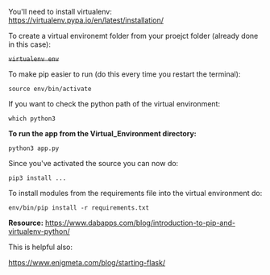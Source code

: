 You'll need to install virtualenv: https://virtualenv.pypa.io/en/latest/installation/

To create a virtual environemt folder from your proejct folder (already done in this case):

~~`virtualenv env`~~

To make pip easier to run (do this every time you restart the terminal):

`source env/bin/activate`

If you want to check the python path of the virtual environment:

`which python3`

**To run the app from the Virtual_Environment directory:**

`python3 app.py`

Since you've activated the source you can now do:

`pip3 install ...`

To install modules from the requirements file into the virtual environment do:

`env/bin/pip install -r requirements.txt`


**Resource:** https://www.dabapps.com/blog/introduction-to-pip-and-virtualenv-python/

This is helpful also:

https://www.enigmeta.com/blog/starting-flask/

